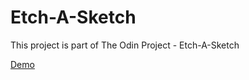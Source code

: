# Etch-A-Sketch
This project is part of The Odin Project - Etch-A-Sketch

<a href="https://robinee.github.io/Etch-A-Sketch/">Demo</a>